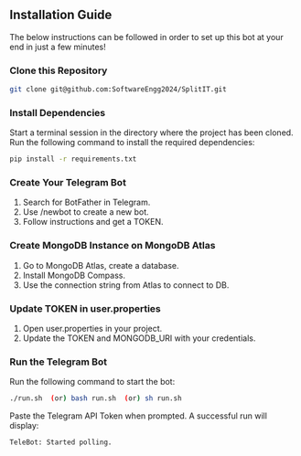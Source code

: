 ## Installation Guide  

The below instructions can be followed in order to set up this bot at your end in just a few minutes!  

### Clone this Repository  
```bash
git clone git@github.com:SoftwareEngg2024/SplitIT.git
```
### Install Dependencies
Start a terminal session in the directory where the project has been cloned. Run the following command to install the required dependencies:
```bash
pip install -r requirements.txt
```
### Create Your Telegram Bot
1. Search for BotFather in Telegram.
2. Use /newbot to create a new bot.
3. Follow instructions and get a TOKEN.

### Create MongoDB Instance on MongoDB Atlas
1. Go to MongoDB Atlas, create a database.
2. Install MongoDB Compass.
3. Use the connection string from Atlas to connect to DB.
   
### Update TOKEN in user.properties
1. Open user.properties in your project.
2. Update the TOKEN and MONGODB_URI with your credentials.

### Run the Telegram Bot
Run the following command to start the bot:
```bash
./run.sh  (or) bash run.sh  (or) sh run.sh
```
Paste the Telegram API Token when prompted.
A successful run will display:
```bash
TeleBot: Started polling.
```
